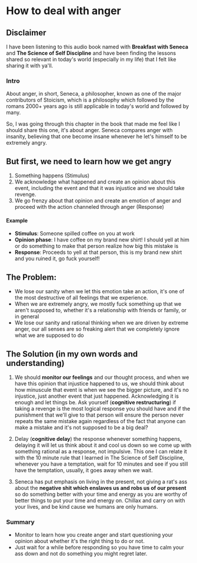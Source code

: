 # How to deal with anger

## Disclaimer

I have been listening to this audio book named with **Breakfast with Seneca** and **The Science of Self Discipline** and have been finding the lessons shared so relevant in today's world (especially in my life) that I felt like sharing it with ya'll.

### Intro

About anger, in short, Seneca, a philosopher, known as one of the major contributors of Stoicism, which is a philosophy which followed by the romans 2000+ years ago is still applicable in today's world and followed by many.

So, I was going through this chapter in the book that made me feel like I should share this one, it's about anger.
Seneca compares anger with insanity, believing that one become insane whenever he let's himself to be extremely angry.

## But first, we need to learn how we get angry

1. Something happens (Stimulus)
2. We acknowledge what happened and create an opinion about this event, including the event and that it was injustice and we should take revenge.
3. We go frenzy about that opinion and create an emotion of anger and proceed with the action channeled through anger (Response)

#### Example

- **Stimulus**: Someone spilled coffee on you at work
- **Opinion phase**: I have coffee on my brand new shirt! I should yell at him or do something to make that person realize how big this mistake is
- **Response**: Proceeds to yell at that person, this is my brand new shirt and you ruined it, go fuck yourself!

## The Problem:

- We lose our sanity when we let this emotion take an action, it's one of the most destructive of all feelings that we experience.
- When we are extremely angry, we mostly fuck something up that we aren't supposed to, whether it's a relationship with friends or family, or in general
- We lose our sanity and rational thinking when we are driven by extreme anger, our all senses are so freaking alert that we completely ignore what we are supposed to do

## The Solution (in my own words and understanding)

1. We should **monitor our feelings** and our thought process, and when we have this opinion that injustice happened to us, we should think about how minuscule that event is when we see the bigger picture, and it's no injustice, just another event that just happened. Acknowledging it is enough and let things be. Ask yourself (**cognitive restructuring**) if taking a revenge is the most logical response you should have and if the punishment that we'll give to that person will ensure the person never repeats the same mistake again regardless of the fact that anyone can make a mistake and it's not supposed to be a big deal?

2. Delay (**cognitive delay**) the response whenever something happens, delaying it will let us think about it and cool us down so we come up with something rational as a response, not impulsive. This one I can relate it with the 10 minute rule that I learned in The Science of Self Discipline, whenever you have a temptation, wait for 10 minutes and see if you still have the temptation, usually, it goes away when we wait.

3. Seneca has put emphasis on living in the present, not giving a rat's ass about the **negative shit which enslaves us and robs us of our present** so do something better with your time and energy as you are worthy of better things to put your time and energy on. Chillax and carry on with your lives, and be kind cause we humans are only humans.

### Summary

- Monitor to learn how you create anger and start questioning your opinion about whether it's the right thing to do or not.
- Just wait for a while before responding so you have time to calm your ass down and not do something you might regret later.
